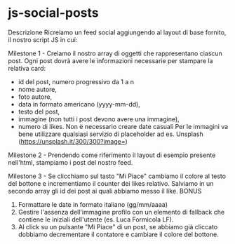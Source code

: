 # js-social-posts

Descrizione
Ricreiamo un feed social aggiungendo al layout di base fornito, il nostro script JS in cui:

Milestone 1 - 
Creiamo il nostro array di oggetti che rappresentano ciascun post.
Ogni post dovrà avere le informazioni necessarie per stampare la relativa card:
- id del post, numero progressivo da 1 a n
- nome autore,
- foto autore,
- data in formato americano (yyyy-mm-dd),
- testo del post,
- immagine (non tutti i post devono avere una immagine),
- numero di likes.
Non è necessario creare date casuali
Per le immagini va bene utilizzare qualsiasi servizio di placeholder ad es. Unsplash (https://unsplash.it/300/300?image=<id>)


Milestone 2 - 
Prendendo come riferimento il layout di esempio presente nell'html, stampiamo i post del nostro feed.



Milestone 3 - 
Se clicchiamo sul tasto "Mi Piace" cambiamo il colore al testo del bottone e incrementiamo il counter dei likes relativo.
Salviamo in un secondo array gli id dei post ai quali abbiamo messo il like.
BONUS
1. Formattare le date in formato italiano (gg/mm/aaaa)
2. Gestire l'assenza dell'immagine profilo con un elemento di fallback che contiene le iniziali dell'utente (es. Luca Formicola LF).
3. Al click su un pulsante "Mi Piace" di un post, se abbiamo già cliccato dobbiamo decrementare il contatore e cambiare il colore del bottone.